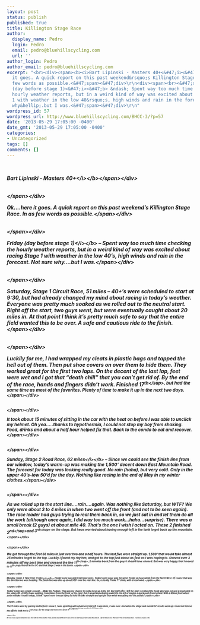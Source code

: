 ```yaml
---
layout: post
status: publish
published: true
title: Killington Stage Race
author:
  display_name: Pedro
  login: Pedro
  email: pedro@bluehillscycling.com
  url: ''
author_login: Pedro
author_email: pedro@bluehillscycling.com
excerpt: "<br><div><span><b><i>Bart Lipinski - Masters 40+<&#47;i><&#47;b><&#47;span><&#47;div>\r\n<div><span><br><&#47;span><&#47;div>\r\n<div><span>Ok&hellip;.here
  it goes. A quick report on this past weekend&rsquo;s Killington Stage Race. In as
  few words as possible.<&#47;span><&#47;div>\r\n<div><span><br><&#47;span><&#47;div>\r\n<div><span><b><i>Friday
  (day before stage 1)<&#47;i><&#47;b> &ndash; Spent way too much time checking the
  hourly weather reports, but in a weird kind of way was excited about racing Stage
  1 with weather in the low 40&rsquo;s, high winds and rain in the forecast. Not sure
  why&hellip;.but I was.<&#47;span><&#47;div>\r\n"
wordpress_id: 57
wordpress_url: http://www.bluehillscycling.com/BHCC-3/?p=57
date: '2013-05-29 17:05:00 -0400'
date_gmt: '2013-05-29 17:05:00 -0400'
categories:
- Uncategorized
tags: []
comments: []
---
```

<p><br>
<div><span><b><i>Bart Lipinski - Masters 40+<&#47;i><&#47;b><&#47;span><&#47;div></p>
<div><span><br><&#47;span><&#47;div></p>
<div><span>Ok&hellip;.here it goes. A quick report on this past weekend&rsquo;s Killington Stage Race. In as few words as possible.<&#47;span><&#47;div></p>
<div><span><br><&#47;span><&#47;div></p>
<div><span><b><i>Friday (day before stage 1)<&#47;i><&#47;b> &ndash; Spent way too much time checking the hourly weather reports, but in a weird kind of way was excited about racing Stage 1 with weather in the low 40&rsquo;s, high winds and rain in the forecast. Not sure why&hellip;.but I was.<&#47;span><&#47;div><br />
<a id="more"></a><a id="more-57"></a></p>
<div><span><br><&#47;span><&#47;div></p>
<div><span>Saturday, Stage 1 Circuit Race, 51 miles &ndash; 40+&rsquo;s were scheduled to start at 9:30, but had already changed my mind about racing in today&rsquo;s weather. Everyone was pretty much soaked as we rolled out to the neutral start. Right off the start, two guys went, but were eventually caught about 20 miles in. At that point I think it&rsquo;s pretty much safe to say that the entire field wanted this to be over. A safe and cautious ride to the finish.<&#47;span><&#47;div></p>
<div><span><br><&#47;span><&#47;div></p>
<div><span>Luckily for me, I had wrapped my cleats in plastic bags and tapped the hell out of them. Then put shoe covers on over them to hide them. They worked great for the first two laps. On the decent of the last lap, feet were wet and I got that &ldquo;death chill&rdquo; that you can&rsquo;t get rid of. By the end of the race, hands and fingers didn&rsquo;t work. Finished 17<sup>th<&#47;sup>, but had the same time as most of the favorites. Plenty of time to make it up in the next two days.<&#47;span><&#47;div></p>
<div><span><br><&#47;span><&#47;div></p>
<div><span>It took about 15 minutes of sitting in the car with the heat on before I was able to unclick my helmet. Oh yea&hellip;..thanks to hypothermia, I could not stop my boy from shaking. Food, drinks and about a half hour helped fix that. Back to the condo to eat and recover.<&#47;span><&#47;div></p>
<div><span><br><&#47;span><&#47;div></p>
<div><span><b><i>Sunday, Stage 2 Road Race, 62 miles<&#47;i><&#47;b> &ndash; Since we could see the finish line from our window, today&rsquo;s warm-up was making the 1,500&rsquo; decent down East Mountain Road. The forecast for today was looking really good. No rain (haha), but very cold. Only in the upper 40&rsquo;s-low 50&rsquo;d for the day. Nothing like racing in the end of May in my winter clothes.<&#47;span><&#47;div></p>
<div><span><br><&#47;span><&#47;div></p>
<div><span>As we rolled up to the start line&hellip;.rain&hellip;.again. Was nothing like Saturday, but WTF? We only were about 3 to 4 miles in when two went off the front (and not to be seen again). The race leader had guys trying to real them back in, so we just sat in and let them do all the work (although once again, I did way too much work&hellip;haha&hellip;surprise). There was a small break (2 guys) at about mile 40. That&rsquo;s the one I wish I acted on. These 2 finished 2<sup>nd<&#47;sup>and 3<sup>rd<&#47;sup> on the stage. But I was worried about having enough left in the tank to get back up the mountain.<&#47;span><&#47;div></p>
<div><span><br><&#47;span><&#47;div></p>
<div><span>We got through the first 56 miles in just over two and a half hours. The last five were straight up. 1,500&rsquo; that would take almost 25 minutes to get to the top. Luckily I found my rhythm, and got to the top just about as fast as I was hoping to. Shaved over 3 minutes off my best time and crossed the line 11<sup>th<&#47;sup>, 2 minutes back from the guys I should have chased. But was very happy that I moved to 11<sup>th<&#47;sup>overall in the GC and that Stage 2 was in the books.<&#47;span><&#47;div></p>
<div><span><br><&#47;span><&#47;div></p>
<div><span><b><i>Monday, Stage 3 Time Trial, 11 miles<&#47;i><&#47;b> &ndash; Finally some sun and bright blue skies. Today&rsquo;s only issue was the wind. 15 mile an hour winds from the North West. Of course that was the direction we were heading. The finish line was also up about 500&rsquo; over the start line. So, a steady 11 mile TT climb, with a head wind. <&#47;span><&#47;div></p>
<div><span><br><&#47;span><&#47;div></p>
<div><span>Today&rsquo;s plan was simple enough&hellip;.Make the Podium. This was my chance to really move up in the GC. But right after I left the start, I realized the head wind was not just a head wind. In the valley (Rt. 4&#47;100) it was swirling. Sometimes from the front, or the right. But it would immediately switch to the left or maybe a quick push from behind. With a 80mm front wheel (only mistake I made today), I think I spent more energy trying to hold the bike straight and upright than what was going into the pedals.<&#47;span><&#47;div></p>
<div><span><br><&#47;span><&#47;div></p>
<div><span>The 11 miles went by quickly and before I knew it, I was sprinting with whatever I had left. I was done, it was over. And when the stage and overall GC results went up I could not believe my efforts took me to 2<sup>nd<&#47;sup> for the stage and moved me from 11<sup>th<&#47;sup>to 6<sup>th<&#47;sup> overall in the GC.<&#47;span><&#47;div></p>
<div><span><br><&#47;span><&#47;div></p>
<div><span>All in all, it was a great weekend to race. Ever with the shitty weather. It was great to stay with Ari for 4 days and to see and hang out with a few other friends&hellip;.off the bike for once. Next year I&rsquo;ll be on the final podium&hellip;.I promise.<&#47;span><&#47;div></p>
